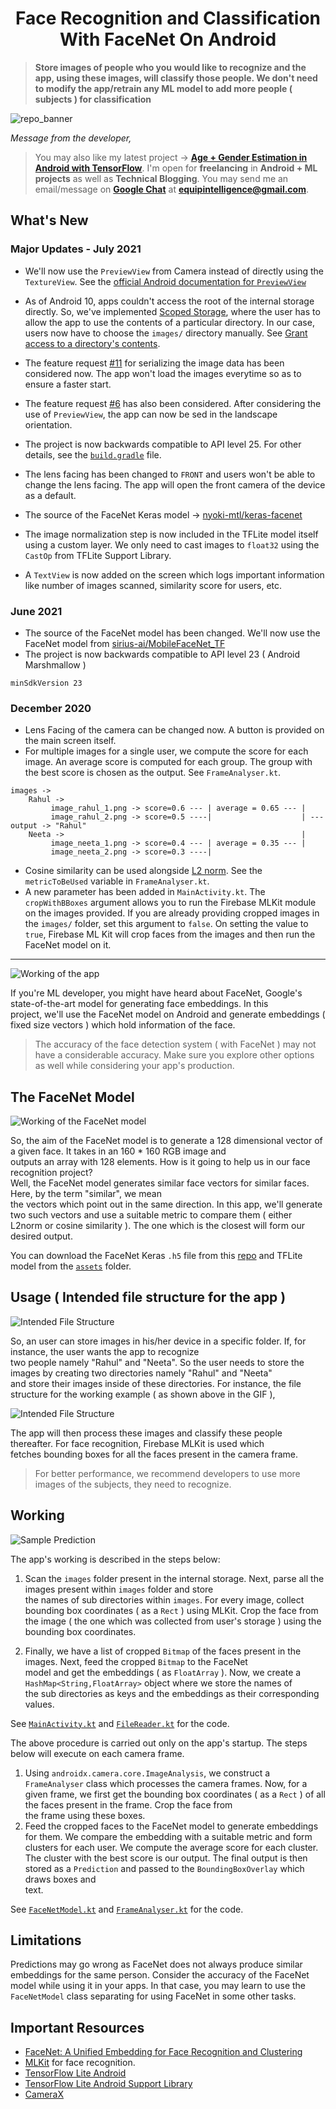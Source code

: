 
<div align="center">
  <h1>Face Recognition and Classification With FaceNet On Android</h1>
</div>

> **Store images of people who you would like to recognize and the app, using these images, will classify those people. 
We don't need to modify the app/retrain any ML model to add more people ( subjects ) for classification**  

![repo_banner](images/banner.png)

*Message from the developer,*

 > You may also like my latest project -> [**Age + Gender Estimation in Android with TensorFlow**](https://github.com/shubham0204/Age-Gender_Estimation_TF-Android). 
 > I'm open for **freelancing** in **Android + ML projects** as well as **Technical Blogging**. You may send me an email/message on [**Google Chat**](https://mail.google.com/chat) at **equipintelligence@gmail.com**.
  
## What's New

### Major Updates - July 2021

- We'll now use the `PreviewView` from Camera instead of directly using the `TextureView`. 
  See the [official Android documentation for `PreviewView`](https://developer.android.com/training/camerax/preview)
  
- As of Android 10, apps couldn't access the root of the internal storage directly.
  So, we've implemented [Scoped Storage](https://developer.android.com/about/versions/11/privacy/storage), where the user has to allow the app to use the contents of a particular directory.
  In our case, users now have to choose the `images/` directory manually. See [Grant access to a directory's contents](https://developer.android.com/training/data-storage/shared/documents-files#grant-access-directory).
  
- The feature request [#11](https://github.com/shubham0204/FaceRecognition_With_FaceNet_Android/issues/11) for serializing the 
  image data has been considered now. The app won't load the images everytime so as to ensure a faster start.
  
- The feature request [#6](https://github.com/shubham0204/FaceRecognition_With_FaceNet_Android/issues/6) has also been considered.
  After considering the use of `PreviewView`, the app can now be sed in the landscape orientation.

- The project is now backwards compatible to API level 25. For other details, see 
  the [`build.gradle`](https://github.com/shubham0204/FaceRecognition_With_FaceNet_Android/blob/master/app/build.gradle) file.
  
- The lens facing has been changed to `FRONT` and users won't be able to change the lens facing. The app will open the front 
  camera of the device as a default.
  
- The source of the FaceNet Keras model -> [nyoki-mtl/keras-facenet](https://github.com/nyoki-mtl/keras-facenet)

- The image normalization step is now included in the TFLite model itself using a custom layer. We only need to cast images
  to `float32` using the `CastOp` from TFLite Support Library.
  
- A `TextView` is now added on the screen which logs important information like number of images scanned, similarity score for 
  users, etc.

### June 2021

* The source of the FaceNet model has been changed. We'll now use the FaceNet model 
from [sirius-ai/MobileFaceNet_TF](https://github.com/sirius-ai/MobileFaceNet_TF)
* The project is now backwards compatible to API level 23 ( Android Marshmallow )

```
minSdkVersion 23
```

### December 2020
  
* Lens Facing of the camera can be changed now. A button is provided on the main screen itself.  
* For multiple images for a single user, we compute the score for each image. An average score is computed for each group.
The group with the best score is chosen as the output. See `FrameAnalyser.kt`.

```  
images ->  
    Rahul -> 
         image_rahul_1.png -> score=0.6 --- | average = 0.65 --- |
         image_rahul_2.png -> score=0.5 ----|                    | --- output -> "Rahul"
    Neeta ->                                                     |
         image_neeta_1.png -> score=0.4 --- | average = 0.35 --- |
         image_neeta_2.png -> score=0.3 ----|             
 ```  


* Cosine similarity can be used alongside [L2 norm](https://en.wikipedia.org/wiki/Norm_(mathematics)#Euclidean_norm). See the `metricToBeUsed` variable in `FrameAnalyser.kt`.
* A new parameter has been added in `MainActivity.kt`. The `cropWithBBoxes` argument allows you to run the Firebase MLKit module on the images provided. If you are already providing cropped images in the `images/` folder, set this argument to `false`. On setting the value to `true`, Firebase ML Kit will crop faces from the images and then run the FaceNet model on it.  

---

![Working of the app](images/app_1.gif)


If you're ML developer, you might have heard about FaceNet, Google's state-of-the-art model for generating face embeddings. In this   
project, we'll use the FaceNet model on Android and generate embeddings ( fixed size vectors ) which hold information of the face.  
  
> The accuracy of the face detection system ( with FaceNet ) may not have a considerable accuracy. Make sure you explore other options as well while considering your app's production.  
  
## The FaceNet Model  

![Working of the FaceNet model](images/fig_1.png)

So, the aim of the FaceNet model is to generate a 128 dimensional vector of a given face. It takes in an 160 * 160 RGB image and   
outputs an array with 128 elements. How is it going to help us in our face recognition project?   
Well, the FaceNet model generates similar face vectors for similar faces. Here, by the term "similar", we mean   
the vectors which point out in the same direction.
In this app, we'll generate two such vectors and use a suitable metric to compare them ( either L2norm or cosine similarity ). 
The one which is the closest will form our desired output.  
  
You can download the FaceNet Keras `.h5` file from this [repo](https://github.com/nyoki-mtl/keras-facenet) and TFLite model 
from the [`assets`](https://github.com/shubham0204/FaceRecognition_With_FaceNet_Android/tree/master/app/src/main/assets) folder.
  
## Usage  ( Intended file structure for the app )

![Intended File Structure](images/fig_2.png)
  
So, an user can store images in his/her device in a specific folder. If, for instance, the user wants the app to recognize  
two people namely "Rahul" and "Neeta". So the user needs to store the images by creating two directories namely "Rahul" and "Neeta"   
and store their images inside of these directories. For instance, the file structure for the working example ( as shown above in the GIF ),

![Intended File Structure](images/fig_4.png)

The app will then process these images and classify these people thereafter. For face recognition, Firebase MLKit is used which   
fetches bounding boxes for all the faces present in the camera frame.  
  
> For better performance, we recommend developers to use more images of the subjects, they need to recognize.

## Working  

![Sample Prediction](images/fig_3.png)
  
The app's working is described in the steps below:
  
1. Scan the `images` folder present in the internal storage. Next, parse all the images present within `images` folder and store   
the names of sub directories within `images`. For every image, collect bounding box coordinates ( as a `Rect` ) using MLKit.
   Crop the face from the image ( the one which was collected from user's storage ) using the bounding box coordinates.   
  
2. Finally, we have a list of cropped `Bitmap` of the faces present in the images. Next, feed the cropped `Bitmap` to the FaceNet   
model and get the embeddings ( as `FloatArray` ). Now, we create a `HashMap<String,FloatArray>` object where we store the names of   
the sub directories as keys and the embeddings as their corresponding values. 
   
See [`MainActivity.kt`](https://github.com/shubham0204/FaceRecognition_With_FaceNet_Android/blob/master/app/src/main/java/com/ml/quaterion/facenetdetection/MainActivity.kt) and [`FileReader.kt`](https://github.com/shubham0204/FaceRecognition_With_FaceNet_Android/blob/master/app/src/main/java/com/ml/quaterion/facenetdetection/FileReader.kt) for the code.
  
The above procedure is carried out only on the app's startup. The steps below will execute on each camera frame.  
  
1. Using `androidx.camera.core.ImageAnalysis`, we construct a `FrameAnalyser` class which processes the camera frames. Now, for a   
given frame, we first get the bounding box coordinates ( as a `Rect` ) of all the faces present in the frame. Crop the face from   
the frame using these boxes.  
2. Feed the cropped faces to the FaceNet model to generate embeddings for them. We compare the embedding with a suitable metric and
form clusters for each user. We compute the average score for each cluster. The cluster with the best score is our output.
The final output is then stored as a `Prediction` and passed to the `BoundingBoxOverlay` which draws boxes and   
text.  

See [`FaceNetModel.kt`](https://github.com/shubham0204/FaceRecognition_With_FaceNet_Android/blob/master/app/src/main/java/com/ml/quaterion/facenetdetection/FaceNetModel.kt) and [`FrameAnalyser.kt`](https://github.com/shubham0204/FaceRecognition_With_FaceNet_Android/blob/master/app/src/main/java/com/ml/quaterion/facenetdetection/FrameAnalyser.kt) for the code.
  
## Limitations  
  
Predictions may go wrong as FaceNet does not always produce similar embeddings for the same person. 
Consider the accuracy of the FaceNet model while using it in your apps. In that case, you may learn to use the `FaceNetModel` class separating for using FaceNet in some other tasks.  

## Important Resources  

- [FaceNet: A Unified Embedding for Face Recognition and Clustering](https://arxiv.org/abs/1503.03832)
- [MLKit](https://developers.google.com/ml-kit/vision/face-detection) for face recognition.  
- [TensorFlow Lite Android](https://www.tensorflow.org/lite)  
- [TensorFlow Lite Android Support Library](https://github.com/tensorflow/tensorflow/tree/master/tensorflow/lite/experimental/support/java)  
- [CameraX](https://developer.android.com/training/camerax)


